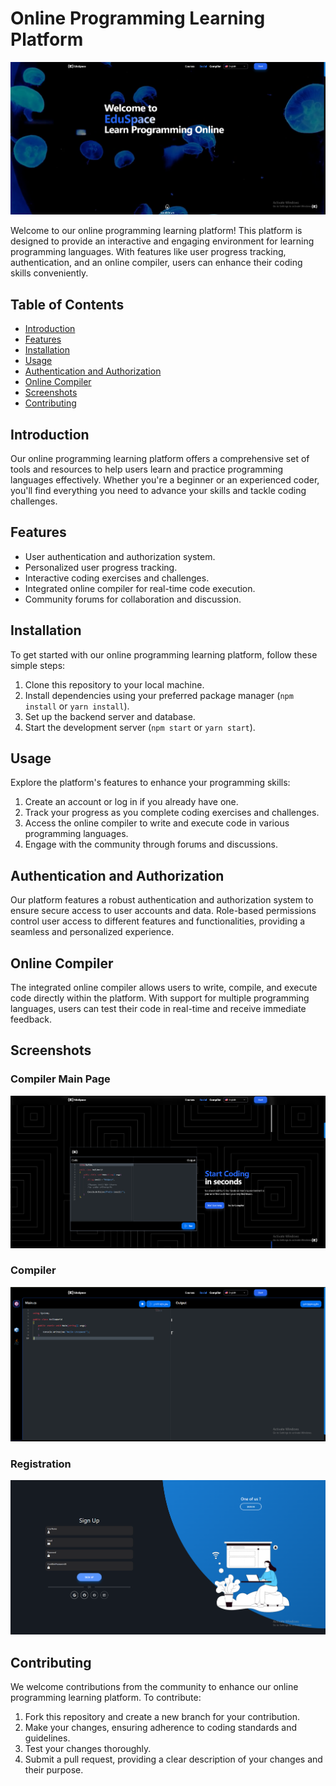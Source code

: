 # Online Programming Learning Platform

![Platform Banner](Main.png)

Welcome to our online programming learning platform! This platform is designed to provide an interactive and engaging environment for learning programming languages. With features like user progress tracking, authentication, and an online compiler, users can enhance their coding skills conveniently.

## Table of Contents

- [Introduction](#introduction)
- [Features](#features)
- [Installation](#installation)
- [Usage](#usage)
- [Authentication and Authorization](#authentication-and-authorization)
- [Online Compiler](#online-compiler)
- [Screenshots](#screenshots)
- [Contributing](#contributing)

## Introduction

Our online programming learning platform offers a comprehensive set of tools and resources to help users learn and practice programming languages effectively. Whether you're a beginner or an experienced coder, you'll find everything you need to advance your skills and tackle coding challenges.

## Features

- User authentication and authorization system.
- Personalized user progress tracking.
- Interactive coding exercises and challenges.
- Integrated online compiler for real-time code execution.
- Community forums for collaboration and discussion.

## Installation

To get started with our online programming learning platform, follow these simple steps:

1. Clone this repository to your local machine.
2. Install dependencies using your preferred package manager (`npm install` or `yarn install`).
3. Set up the backend server and database.
4. Start the development server (`npm start` or `yarn start`).

## Usage

Explore the platform's features to enhance your programming skills:

1. Create an account or log in if you already have one.
2. Track your progress as you complete coding exercises and challenges.
3. Access the online compiler to write and execute code in various programming languages.
4. Engage with the community through forums and discussions.

## Authentication and Authorization

Our platform features a robust authentication and authorization system to ensure secure access to user accounts and data. Role-based permissions control user access to different features and functionalities, providing a seamless and personalized experience.

## Online Compiler

The integrated online compiler allows users to write, compile, and execute code directly within the platform. With support for multiple programming languages, users can test their code in real-time and receive immediate feedback.

## Screenshots

### Compiler Main Page
![Compiler Main Page](CompilerMainPage.png)

### Compiler 
![Compiler & Social Page](Compiler.png)

### Registration
![Login & Registration](reg.png)

## Contributing

We welcome contributions from the community to enhance our online programming learning platform. To contribute:

1. Fork this repository and create a new branch for your contribution.
2. Make your changes, ensuring adherence to coding standards and guidelines.
3. Test your changes thoroughly.
4. Submit a pull request, providing a clear description of your changes and their purpose.

